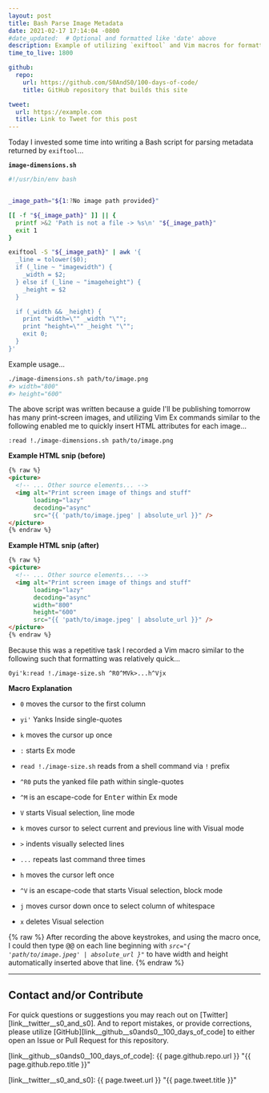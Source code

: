 ```yaml
---
layout: post
title: Bash Parse Image Metadata
date: 2021-02-17 17:14:04 -0800
#date_updated:  # Optional and formatted like 'date' above
description: Example of utilizing `exiftool` and Vim macros for formatting script output
time_to_live: 1800

github:
  repo:
    url: https://github.com/S0AndS0/100-days-of-code/
    title: GitHub repository that builds this site

tweet:
  url: https://example.com
  title: Link to Tweet for this post
---
```




Today I invested some time into writing a Bash script for parsing metadata returned by `exiftool`...


**`image-dimensions.sh`**


```bash
#!/usr/bin/env bash


_image_path="${1:?No image path provided}"

[[ -f "${_image_path}" ]] || {
  printf >&2 'Path is not a file -> %s\n' "${_image_path}"
  exit 1
}

exiftool -S "${_image_path}" | awk '{
  _line = tolower($0);
  if (_line ~ "imagewidth") {
    _width = $2;
  } else if (_line ~ "imageheight") {
    _height = $2
  }

  if (_width && _height) {
    print "width=\"" _width "\"";
    print "height=\"" _height "\"";
    exit 0;
  }
}'
```


Example usage...


```bash
./image-dimensions.sh path/to/image.png
#> width="800"
#> height="600"
```


The above script was written because a guide I'll be publishing tomorrow has many print-screen images, and utilizing Vim Ex commands similar to the following enabled me to quickly insert HTML attributes for each image...


```vim
:read !./image-dimensions.sh path/to/image.png
```


**Example HTML snip (before)**


```html
{% raw %}
<picture>
  <!-- ... Other source elements... -->
  <img alt="Print screen image of things and stuff"
       loading="lazy"
       decoding="async"
       src="{{ 'path/to/image.jpeg' | absolute_url }}" />
</picture>
{% endraw %}
```


**Example HTML snip (after)**


```html
{% raw %}
<picture>
  <!-- ... Other source elements... -->
  <img alt="Print screen image of things and stuff"
       loading="lazy"
       decoding="async"
       width="800"
       height="600"
       src="{{ 'path/to/image.jpeg' | absolute_url }}" />
</picture>
{% endraw %}
```


Because this was a repetitive task I recorded a Vim macro similar to the following such that formatting was relatively quick...


```vim
0yi'k:read !./image-size.sh ^R0^MVk>...h^Vjx
```


**Macro Explanation**


- `0` moves the cursor to the first column

- `yi'` Yanks Inside single-quotes

- `k` moves the cursor up once

- `:` starts Ex mode

- `read !./image-size.sh` reads from a shell command via `!` prefix

- `^R0` puts the yanked file path within single-quotes

- `^M` is an escape-code for <kbd>Enter</kbd> within Ex mode

- `V` starts Visual selection, line mode

- `k` moves cursor to select current and previous line with Visual mode

- `>` indents visually selected lines

- `...` repeats last command three times

- `h` moves the cursor left once

- `^V` is an escape-code that starts Visual selection, block mode

- `j` moves cursor down once to select column of whitespace

- `x` deletes Visual selection


{% raw %}
After recording the above keystrokes, and using the macro once, I could then type <kbd>@</kbd><kbd>@</kbd> on each line beginning with _`src="{ 'path/to/image.jpeg' | absolute_url }"`_ to have width and height automatically inserted above that line.
{% endraw %}


______


## Contact and/or Contribute
[heading__contact_andor_contribute]: #contact-andor-contribute


For quick questions or suggestions you may reach out on [Twitter][link__twitter__s0_and_s0]. And to report mistakes, or provide corrections, please utilize [GitHub][link__github__s0ands0__100_days_of_code] to either open an Issue or Pull Request for this repository.



[link__github__s0ands0__100_days_of_code]: {{ page.github.repo.url }} "{{ page.github.repo.title }}"

[link__twitter__s0_and_s0]: {{ page.tweet.url }} "{{ page.tweet.title }}"

